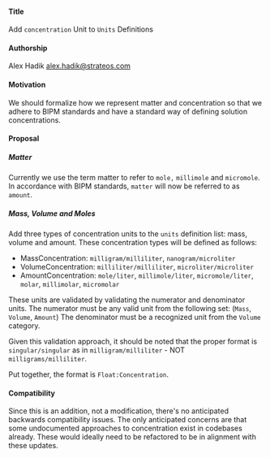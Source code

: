 #### **Title**
Add `concentration` Unit to `Units` Definitions

#### **Authorship**
Alex Hadik <alex.hadik@strateos.com>

#### **Motivation**
We should formalize how we represent matter and concentration so that we adhere to BIPM standards and have a standard way of defining solution concentrations.

#### **Proposal**

##### Matter
Currently we use the term matter to refer to `mole,` `millimole` and `micromole`. In accordance with BIPM standards, `matter` will now be referred to as `amount`.

##### Mass, Volume and Moles
Add three types of concentration units to the `units` definition list: mass, volume and amount. These concentration types will be defined as follows:

- MassConcentration: `milligram/milliliter`, `nanogram/microliter`
- VolumeConcentration: `milliliter/milliliter`, `microliter/microliter`
- AmountConcentration: `mole/liter`, `millimole/liter`, `micromole/liter`, `molar`, `millimolar`, `micromolar`

These units are validated by validating the numerator and denominator units. The numerator must be any valid unit from the following set: (`Mass`, `Volume`, `Amount`) The denominator must be a recognized unit from the `Volume` category.

Given this validation approach, it should be noted that the proper format is `singular/singular` as in `milligram/milliliter` - NOT `milligrams/milliliter`.

Put together, the format is `Float:Concentration`.

#### **Compatibility**
Since this is an addition, not a modification, there's no anticipated backwards compatibility issues. The only anticipated concerns are that some undocumented approaches to concentration exist in codebases already. These would ideally need to be refactored to be in alignment with these updates.
